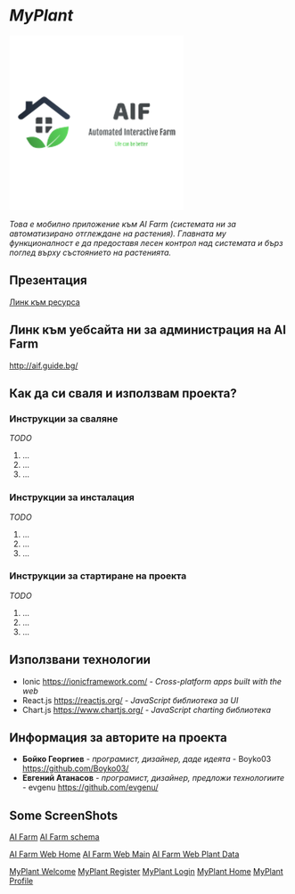 # *MyPlant*

![Лого/Визия на проекта](screenshots/logos/logo_with_text.png)

*Това е мобилно приложение към AI Farm (системата ни за автоматизирано отглеждане на растения). Главната му функционалност е да предоставя лесен контрол над системата и бърз поглед върху състоянието на растенията.*

## Презентация
[Линк към ресурса](screenshots/other/MyPlant.pptx)

## Линк към уебсайта ни за администрация на AI Farm
http://aif.guide.bg/

## Как да си сваля и използвам проекта?

### Инструкции за сваляне
*TODO*

1) ...
2) ...
3) ...

### Инструкции за инсталация
*TODO*

1) ...
2) ...
3) ...

### Инструкции за стартиране на проекта
*TODO*

1) ...
2) ...
3) ...

## Използвани технологии

* Ionic https://ionicframework.com/ - *Cross-platform apps built with the web*
* React.js https://reactjs.org/ - *JavaScript библиотека за UI*
* Chart.js https://www.chartjs.org/ - *JavaScript charting библиотека*

## Информация за авторите на проекта

* **Бойко Георгиев** - *програмист, дизайнер, даде идеята* - Boyko03 https://github.com/Boyko03/
* **Евгений Атанасов** - *програмист, дизайнер, предложи технологиите* - evgenu https://github.com/evgenu/

## Some ScreenShots
[AI Farm](screenshots/AI\Farm/AIFarm.JPG)
[AI Farm schema](screenshots/AI\Farm/scheme.jpg)

[AI Farm Web Home](screenshots/web/home.png)
[AI Farm Web Main](screenshots/web/site_main.png)
[AI Farm Web Plant Data](screenshots/web/site_data.png)

[MyPlant Welcome](screenshots/mobile/MyPlant_welcome.png)
[MyPlant Register](screenshots/mobile/register.png)
[MyPlant Login](screenshots/mobile/login.png)
[MyPlant Home](screenshots/mobile/home.png)
[MyPlant Profile](screenshots/mobile/profile.png)
